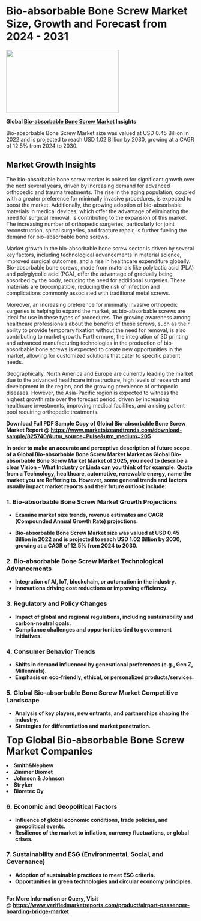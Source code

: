 <H1>Bio-absorbable Bone Screw Market Size, Growth and Forecast from 2024 - 2031</H1><img class="aligncenter size-medium wp-image-584254" src="https://thirdeyenews.in/wp-content/uploads/2024/09/Global-Market-Research-300x168.jpeg" alt="" width="300" height="168" /><p><strong>Global&nbsp;<a href="https://www.marketsizeandtrends.com/download-sample/825740/&amp;utm_source=Pulse&amp;utm_medium=205">Bio-absorbable Bone Screw Market</a> Insights</strong></p><p>Bio-absorbable Bone Screw Market size was valued at USD 0.45 Billion in 2022 and is projected to reach USD 1.02 Billion by 2030, growing at a CAGR of 12.5% from 2024 to 2030.</p><p><h2>Market Growth Insights</h2> <p>The bio-absorbable bone screw market is poised for significant growth over the next several years, driven by increasing demand for advanced orthopedic and trauma treatments. The rise in the aging population, coupled with a greater preference for minimally invasive procedures, is expected to boost the market. Additionally, the growing adoption of bio-absorbable materials in medical devices, which offer the advantage of eliminating the need for surgical removal, is contributing to the expansion of this market. The increasing number of orthopedic surgeries, particularly for joint reconstruction, spinal surgeries, and fracture repair, is further fueling the demand for bio-absorbable bone screws.</p> <p><strong></strong></p> <p>Market growth in the bio-absorbable bone screw sector is driven by several key factors, including technological advancements in material science, improved surgical outcomes, and a rise in healthcare expenditure globally. Bio-absorbable bone screws, made from materials like polylactic acid (PLA) and polyglycolic acid (PGA), offer the advantage of gradually being absorbed by the body, reducing the need for additional surgeries. These materials are biocompatible, reducing the risk of infection and complications commonly associated with traditional metal screws.</p> <p>Moreover, an increasing preference for minimally invasive orthopedic surgeries is helping to expand the market, as bio-absorbable screws are ideal for use in these types of procedures. The growing awareness among healthcare professionals about the benefits of these screws, such as their ability to provide temporary fixation without the need for removal, is also contributing to market growth. Furthermore, the integration of 3D printing and advanced manufacturing technologies in the production of bio-absorbable bone screws is expected to create new opportunities in the market, allowing for customized solutions that cater to specific patient needs.</p> <p>Geographically, North America and Europe are currently leading the market due to the advanced healthcare infrastructure, high levels of research and development in the region, and the growing prevalence of orthopedic diseases. However, the Asia-Pacific region is expected to witness the highest growth rate over the forecast period, driven by increasing healthcare investments, improving medical facilities, and a rising patient pool requiring orthopedic treatments.</p> <p><strong></p><p><span class=""><strong>Download Full PDF Sample Copy of Global Bio-absorbable Bone Screw Market Report</strong> @ <a href="https://www.marketsizeandtrends.com/download-sample/825740/&amp;utm_source=Pulse&amp;utm_medium=205" target="_blank">https://www.marketsizeandtrends.com/download-sample/825740/&amp;utm_source=Pulse&amp;utm_medium=205</a></span></p><p>In order to make an accurate and perceptive description of future scope of a Global&nbsp;Bio-absorbable Bone Screw Market Market as Global&nbsp;Bio-absorbable Bone Screw Market Market of 2025, you need to describe a clear Vision &ndash; What Industry or Linda can you think of for example: Quote from a Technology, healthcare, automotive, renewable energy, name the market you are Reffering to. However, some general trends and factors usually impact market reports and their future outlook include:</p><h3>1.&nbsp;<strong>Bio-absorbable Bone Screw Market Growth Projections</strong></h3><ul><li>Examine market size trends, revenue estimates and CAGR (Compounded Annual Growth Rate) projections.</li><li><p>Bio-absorbable Bone Screw Market size was valued at USD 0.45 Billion in 2022 and is projected to reach USD 1.02 Billion by 2030, growing at a CAGR of 12.5% from 2024 to 2030.</p></li></ul><h3>2.&nbsp;<strong>Bio-absorbable Bone Screw Market Technological Advancements</strong></h3><ul><li>Integration of AI, IoT, blockchain, or automation in the industry.</li><li>Innovations driving cost reductions or improving efficiency.</li></ul><h3>3.&nbsp;<strong>Regulatory and Policy Changes</strong></h3><ul><li>Impact of global and regional regulations, including sustainability and carbon-neutral goals.</li><li>Compliance challenges and opportunities tied to government initiatives.</li></ul><h3>4.&nbsp;<strong>Consumer Behavior Trends</strong></h3><ul><li>Shifts in demand influenced by generational preferences (e.g., Gen Z, Millennials).</li><li>Emphasis on eco-friendly, ethical, or personalized products/services.</li></ul><h3>5.&nbsp;<strong>Global Bio-absorbable Bone Screw Market Competitive Landscape</strong></h3><ul><li>Analysis of key players, new entrants, and partnerships shaping the industry.</li><li>Strategies for differentiation and market penetration.</li></ul><p data-pm-slice="1 1 []"><span style="color: inherit; font-family: inherit; font-size: 25px;">Top Global Bio-absorbable Bone Screw Market Companies</span></p><div class="" data-test-id=""><p><li>Smith&Nephew</li><li> Zimmer Biomet</li><li> Johnson & Johnson</li><li> Stryker</li><li> Bioretec Oy</li></p></div><h3>6.&nbsp;<strong>Economic and Geopolitical Factors</strong></h3><ul><li>Influence of global economic conditions, trade policies, and geopolitical events.</li><li>Resilience of the market to inflation, currency fluctuations, or global crises.</li></ul><h3>7.&nbsp;<strong>Sustainability and ESG (Environmental, Social, and Governance)</strong></h3><ul><li>Adoption of sustainable practices to meet ESG criteria.</li><li>Opportunities in green technologies and circular economy principles.</li></ul><h2><strong style="font-size: 14px;">For More Information or Query, Visit @&nbsp;</strong><a style="background-color: #ffffff; font-size: 14px;" href="https://www.marketsizeandtrends.com/report/bio-absorbable-bone-screw-market/" target="_blank">https://www.verifiedmarketreports.com/product/airport-passenger-boarding-bridge-market</a></h2>
